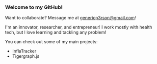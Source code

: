 ### Welcome to my GitHub! 

Want to collaborate? Message me at genericp3rson@gmail.com!

I'm an innovator, researcher, and entrepreneur! I work mostly with health tech, but I love learning and tackling any problem!

You can check out some of my main projects:
- InflaTracker
- Tigergraph.js

